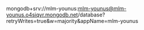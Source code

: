 mongodb+srv://mlm-younus:mlm-younus@mlm-younus.o4siqyr.mongodb.net/database?retryWrites=true&w=majority&appName=mlm-younus
